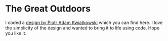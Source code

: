 # The Great Outdoors 

I coded a <a href="https://www.behance.net/gallery/53235043/The-Great-Outdoors">design by Piotr Adam Kwiatkowski</a> which you can find here. I love the simplicity of the design and wanted to bring it to life using code. Hope you like it.

